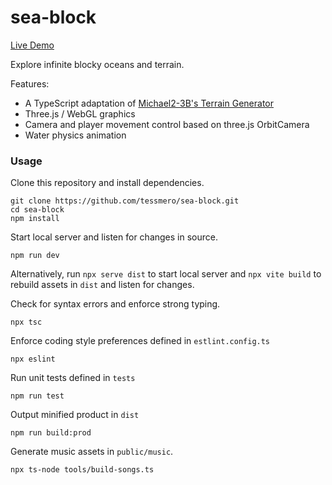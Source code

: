 # sea-block

[Live Demo](https://tessmero.github.io/sea-block)

Explore infinite blocky oceans and terrain. 

Features:

- A TypeScript adaptation of [Michael2-3B's Terrain Generator](https://github.com/Michael2-3B/Procedural-Perlin-Terrain)
- Three.js / WebGL graphics
- Camera and player movement control based on three.js OrbitCamera
- Water physics animation


### Usage

Clone this repository and install dependencies.

```
git clone https://github.com/tessmero/sea-block.git
cd sea-block
npm install
```

Start local server and listen for changes in source.

```
npm run dev
```

Alternatively, run ```npx serve dist``` to start local server and ```npx vite build``` to rebuild assets in `dist` and listen for changes.

Check for syntax errors and enforce strong typing.

```
npx tsc
```

Enforce coding style preferences defined in `estlint.config.ts`

```
npx eslint 
```

Run unit tests defined in `tests`

```
npm run test
```



Output minified product in `dist`

```
npm run build:prod
```

Generate music assets in `public/music`.

```
npx ts-node tools/build-songs.ts
```

